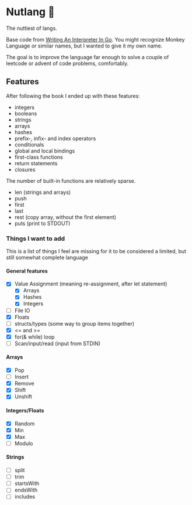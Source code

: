 # Nutlang 🥜

The nuttiest of langs.

Base code from [Writing An Interpreter In Go](https://interpreterbook.com/).
You might recognize Monkey Language or similar names,
but I wanted to give it my own name.

The goal is to improve the language far enough to solve a couple of leetcode
or advent of code problems, comfortably.

## Features

After following the book I ended up with these features:

- integers
- booleans
- strings
- arrays
- hashes
- prefix-, infix- and index operators
- conditionals
- global and local bindings
- first-class functions
- return statements
- closures

The number of built-in functions are relatively sparse.

- len (strings and arrays)
- push
- first
- last
- rest (copy array, without the first element)
- puts (print to STDOUT)

### Things I want to add

This is a list of things I feel are missing for it to be considered a limited,
but still somewhat complete language

#### General features

- [x] Value Assignment (meaning re-assignment, after let statement)
  - [x] Arrays
  - [x] Hashes
  - [x] Integers
- [ ] File IO
- [x] Floats
- [ ] structs/types (some way to group items together)
- [x] <= and >=
- [x] for(& while) loop
- [ ] Scan/input/read (input from STDIN)

#### Arrays

- [x] Pop
- [ ] Insert
- [x] Remove
- [x] Shift
- [x] Unshift

#### Integers/Floats

- [x] Random
- [x] Min
- [x] Max
- [ ] Modulo

#### Strings

- [ ] split
- [ ] trim
- [ ] startsWith
- [ ] endsWith
- [ ] includes
